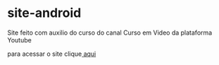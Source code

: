 # site-android
 Site feito com auxilio do curso do canal Curso em Video da plataforma Youtube
 <br>
<p>para acessar o site clique<a href="https://yasmimmoraes.github.io/site-android/"> aqui</a></p>